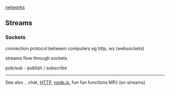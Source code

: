 [networks](index.md)

## Streams

### Sockets
connection protocol between computers eg http, ws (websockets)

streams flow through sockets

pub/sub - publish / subscribe

---

See also .. chat, [HTTP](HTTP.md), [node.js](../javascript/node.md), fun fun functions MPJ (on streams)
